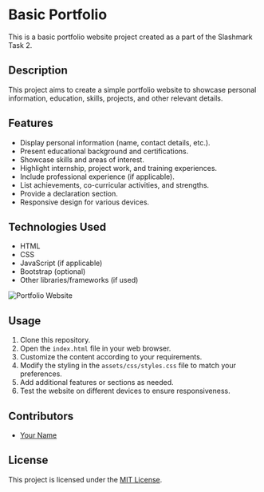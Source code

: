 # Basic Portfolio

This is a basic portfolio website project created as a part of the Slashmark Task 2.

## Description

This project aims to create a simple portfolio website to showcase personal information, education, skills, projects, and other relevant details.

## Features

- Display personal information (name, contact details, etc.).
- Present educational background and certifications.
- Showcase skills and areas of interest.
- Highlight internship, project work, and training experiences.
- Include professional experience (if applicable).
- List achievements, co-curricular activities, and strengths.
- Provide a declaration section.
- Responsive design for various devices.

## Technologies Used

- HTML
- CSS
- JavaScript (if applicable)
- Bootstrap (optional)
- Other libraries/frameworks (if used)

![Portfolio Website]()


## Usage

1. Clone this repository.
2. Open the `index.html` file in your web browser.
3. Customize the content according to your requirements.
4. Modify the styling in the `assets/css/styles.css` file to match your preferences.
5. Add additional features or sections as needed.
6. Test the website on different devices to ensure responsiveness.

## Contributors

- [Your Name](https://github.com/your-username)

## License

This project is licensed under the [MIT License](https://opensource.org/licenses/MIT).

